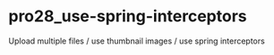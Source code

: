 # pro28_use-spring-interceptors
Upload multiple files / use thumbnail images / use spring interceptors
